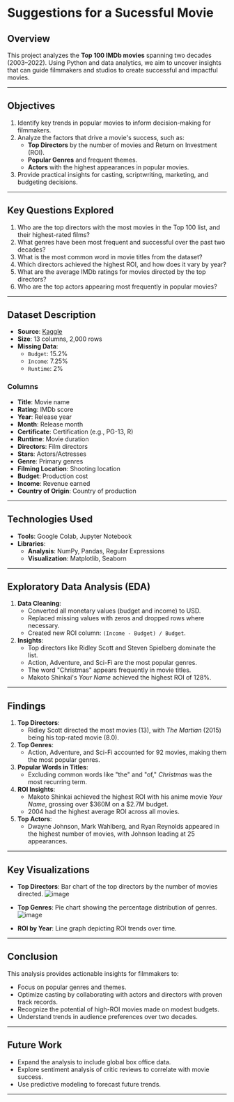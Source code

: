 # **Suggestions for a Sucessful Movie**

## **Overview**
This project analyzes the **Top 100 IMDb movies** spanning two decades (2003–2022). Using Python and data analytics, we aim to uncover insights that can guide filmmakers and studios to create successful and impactful movies.

---

## **Objectives**
1. Identify key trends in popular movies to inform decision-making for filmmakers.
2. Analyze the factors that drive a movie's success, such as:
   - **Top Directors** by the number of movies and Return on Investment (ROI).
   - **Popular Genres** and frequent themes.
   - **Actors** with the highest appearances in popular movies.
3. Provide practical insights for casting, scriptwriting, marketing, and budgeting decisions.

---

## **Key Questions Explored**
1. Who are the top directors with the most movies in the Top 100 list, and their highest-rated films?
2. What genres have been most frequent and successful over the past two decades?
3. What is the most common word in movie titles from the dataset?
4. Which directors achieved the highest ROI, and how does it vary by year?
5. What are the average IMDb ratings for movies directed by the top directors?
6. Who are the top actors appearing most frequently in popular movies?

---

## **Dataset Description**
- **Source**: [Kaggle](https://www.kaggle.com/datasets/georgescutelnicu/top-100-popular-movies-from-2003-to-2022-imdb)
- **Size**: 13 columns, 2,000 rows
- **Missing Data**:
  - `Budget`: 15.2%
  - `Income`: 7.25%
  - `Runtime`: 2%

### **Columns**
- **Title**: Movie name  
- **Rating**: IMDb score  
- **Year**: Release year  
- **Month**: Release month  
- **Certificate**: Certification (e.g., PG-13, R)  
- **Runtime**: Movie duration  
- **Directors**: Film directors  
- **Stars**: Actors/Actresses  
- **Genre**: Primary genres  
- **Filming Location**: Shooting location  
- **Budget**: Production cost  
- **Income**: Revenue earned  
- **Country of Origin**: Country of production  

---

## **Technologies Used**
- **Tools**: Google Colab, Jupyter Notebook
- **Libraries**:
  - **Analysis**: NumPy, Pandas, Regular Expressions
  - **Visualization**: Matplotlib, Seaborn

---

## **Exploratory Data Analysis (EDA)**
1. **Data Cleaning**:
   - Converted all monetary values (budget and income) to USD.
   - Replaced missing values with zeros and dropped rows where necessary.
   - Created new ROI column: `(Income - Budget) / Budget`.
2. **Insights**:
   - Top directors like Ridley Scott and Steven Spielberg dominate the list.
   - Action, Adventure, and Sci-Fi are the most popular genres.
   - The word "Christmas" appears frequently in movie titles.
   - Makoto Shinkai's *Your Name* achieved the highest ROI of 128%.

---

## **Findings**
1. **Top Directors**:
   - Ridley Scott directed the most movies (13), with *The Martian* (2015) being his top-rated movie (8.0).
2. **Top Genres**:
   - Action, Adventure, and Sci-Fi accounted for 92 movies, making them the most popular genres.
3. **Popular Words in Titles**:
   - Excluding common words like "the" and "of," *Christmas* was the most recurring term.
4. **ROI Insights**:
   - Makoto Shinkai achieved the highest ROI with his anime movie *Your Name*, grossing over $360M on a $2.7M budget.
   - 2004 had the highest average ROI across all movies.
5. **Top Actors**:
   - Dwayne Johnson, Mark Wahlberg, and Ryan Reynolds appeared in the highest number of movies, with Johnson leading at 25 appearances.

---

## **Key Visualizations**
- **Top Directors**: Bar chart of the top directors by the number of movies directed.
![image](https://github.com/user-attachments/assets/67d1f372-698b-4436-937d-6a1381fc488d)

- **Top Genres**: Pie chart showing the percentage distribution of genres.
![image](https://github.com/user-attachments/assets/2736228e-0cec-4cfb-beed-3e6c75bcb36b)

- **ROI by Year**: Line graph depicting ROI trends over time.
---

## **Conclusion**
This analysis provides actionable insights for filmmakers to:
- Focus on popular genres and themes.
- Optimize casting by collaborating with actors and directors with proven track records.
- Recognize the potential of high-ROI movies made on modest budgets.
- Understand trends in audience preferences over two decades.

---

## **Future Work**
- Expand the analysis to include global box office data.
- Explore sentiment analysis of critic reviews to correlate with movie success.
- Use predictive modeling to forecast future trends.

---
